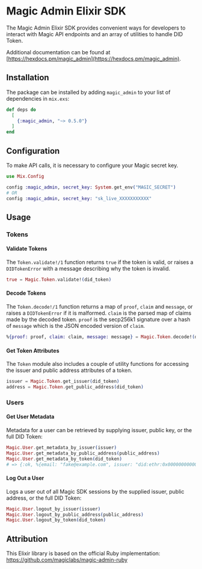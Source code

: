 # Magic Admin Elixir SDK

The Magic Admin Elixir SDK provides convenient ways for developers to interact with
Magic API endpoints and an array of utilities to handle DID Token.

Additional documentation can be found at [https://hexdocs.pm/magic_admin](https://hexdocs.pm/magic_admin).

## Installation

The package can be installed by adding `magic_admin` to your list of dependencies in `mix.exs`:

```elixir
def deps do
  [
    {:magic_admin, "~> 0.5.0"}
  ]
end
```

## Configuration

To make API calls, it is necessary to configure your Magic secret key.

```elixir
use Mix.Config

config :magic_admin, secret_key: System.get_env("MAGIC_SECRET")
# OR
config :magic_admin, secret_key: "sk_live_XXXXXXXXXXX"
```

## Usage

### Tokens

#### Validate Tokens

The `Token.validate!/1` function returns `true` if the token is valid, or raises a
`DIDTokenError` with a message describing why the token is invalid.

```elixir
true = Magic.Token.validate!(did_token)
```

#### Decode Tokens

The `Token.decode!/1` function returns a map of `proof`, `claim` and `message`, or raises
a `DIDTokenError` if it is malformed. `claim` is the parsed map of claims made by the decoded
token. `proof` is the secp256k1 signature over a hash of `message` which is the JSON
encoded version of `claim`.

```elixir
%{proof: proof, claim: claim, message: message} = Magic.Token.decode!(did_token)
```

#### Get Token Attributes

The `Token` module also includes a couple of utility functions for accessing the issuer
and public address attributes of a token.

```elixir
issuer = Magic.Token.get_issuer(did_token)
address = Magic.Token.get_public_address(did_token)
```

### Users

#### Get User Metadata

Metadata for a user can be retrieved by supplying issuer, public key, or the full DID Token:

```elixir
Magic.User.get_metadata_by_issuer(issuer)
Magic.User.get_metadata_by_public_address(public_address)
Magic.User.get_metadata_by_token(did_token)
# => {:ok, %{email: "fake@example.com", issuer: "did:ethr:0x00000000000000000000000000000", public_address: "0x00000000000000000000000000000000"}}
 ```

#### Log Out a User

Logs a user out of all Magic SDK sessions by the supplied issuer, public address, or the full DID Token:

```elixir
Magic.User.logout_by_issuer(issuer)
Magic.User.logout_by_public_address(public_address)
Magic.User.logout_by_token(did_token)
 ```

## Attribution

This Elixir library is based on the official Ruby implementation: https://github.com/magiclabs/magic-admin-ruby

